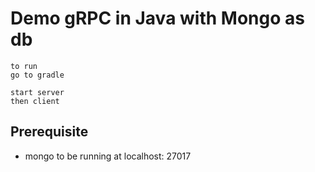 # Demo gRPC in Java with Mongo as db


```$xslt
to run 
go to gradle

start server
then client

```


## Prerequisite

- mongo to be running at localhost: 27017